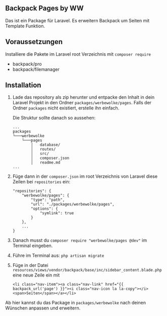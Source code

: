 ## Backpack Pages by WW
Das ist ein Package für Laravel. Es erweitern Backpack um Seiten mit Template Funktion.

## Voraussetzungen
Installiere die Pakete im Laravel root Verzeichnis mit `composer require`

- backpack/pro 
- backpack/filemanager

## Installation
1. Lade das repository als zip herunter und entpacke den Inhalt in dein Laravel Projekt in den Ordner `packages/werbewolke/pages`. Falls der Ordner `packages` nicht existiert, erstelle ihn einfach.

    Die Struktur sollte danach so aussehen:

    ```
    ...
    packages    
    └───werbewolke 
        └───pages
            │   database/
            │   routes/
            │   src/
            │   composer.json
            │   readme.md
    ...
    ```

2. Füge dann in der `composer.json` im root Verzeichnis von Laravel diese Zeilen bei `repositories` ein:
    ```
    "repositories": {
        "werbewolke/pages": {
            "type": "path",
            "url": "./packages/werbewolke/pages",
            "options": {
                "symlink": true
            }
        },
        ...
    }
    ```

3. Danach musst du `composer require "werbewolke/pages @dev"` im Terminal eingeben.
4. Führe im Terminal aus: `php artisan migrate`
5. Füge in der Datei `resources/views/vendor/backpack/base/inc/sidebar_content.blade.php` eine neue Zeile ein mit 
   ```
   <li class="nav-item"><a class="nav-link" href="{{ backpack_url('page') }}"><i class="nav-icon la la-copy"></i> <span>Seiten</span></a></li>
   ```

Ab hier kannst du das Package in `packages/werbewolke` nach deinen Wünschen anpassen und erweitern.
